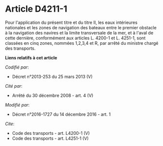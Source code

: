 # Article D4211-1

Pour l'application du présent titre et du titre II, les eaux intérieures nationales et les zones de navigation des bateaux
entre le premier obstacle à la navigation des navires et la limite transversale de la mer, et à l'aval de cette dernière,
conformément aux articles L. 4200-1 et L. 4251-1, sont classées en cinq zones, nommées 1,2,3,4 et R, par arrêté du ministre
chargé des transports.

**Liens relatifs à cet article**

_Codifié par_:

  - Décret n°2013-253 du 25 mars 2013 (V)

_Cité par_:

  - Arrêté du 30 décembre 2008 - art. 4 (V)

_Modifié par_:

  - Décret n°2016-1727 du 14 décembre 2016 - art. 1

_Cite_:

  - Code des transports - art. L4200-1 (V)
  - Code des transports - art. L4251-1 (V)
